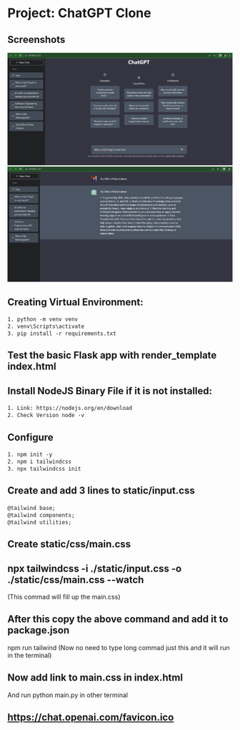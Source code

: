# Project: ChatGPT Clone

## Screenshots
![ChatGPT Clone Main Page](Screenshots_of_ChatGPT_Clone/ChatGPT_Clone_1.png)
![ChatGPT Clone Response Page](Screenshots_of_ChatGPT_Clone/ChatGPT_Clone_2.png)


## Creating Virtual Environment:
    1. python -m venv venv
    2. venv\Scripts\activate
    3. pip install -r requirements.txt

## Test the basic Flask app with render_template index.html

## Install NodeJS Binary File if it is not installed:
    1. Link: https://nodejs.org/en/download
    2. Check Version node -v

## Configure
    1. npm init -y
    2. npm i tailwindcss
    3. npx tailwindcss init

## Create and add 3 lines to static/input.css
    @tailwind base;
    @tailwind components;
    @tailwind utilities;

## Create static/css/main.css

## npx tailwindcss -i ./static/input.css -o ./static/css/main.css --watch
(This commad will fill up the main.css)

## After this copy the above command and add it to package.json
npm run tailwind (Now no need to type long commad just this and it will run in the terminal)

## Now add link to main.css in index.html
And run python main.py in other terminal

## https://chat.openai.com/favicon.ico
